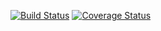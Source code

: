 [![Build Status](https://img.shields.io/endpoint.svg?url=https%3A%2F%2Factions-badge.atrox.dev%2Frus63%2Fdjango-project%2Fbadge%3Fref%3Ddevelop&style=flat)](https://actions-badge.atrox.dev/rus63/django-project/goto?ref=develop)
[![Coverage Status](https://coveralls.io/repos/github/OpenSourceHelpCommunity/OpenSourceHelpCommunity.github.io/badge.svg?branch=develop)](https://coveralls.io/github/OpenSourceHelpCommunity/OpenSourceHelpCommunity.github.io?branch=develop)

